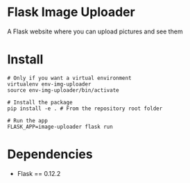 # Flask Image Uploader
A Flask website where you can upload pictures and see them

# Install
```
# Only if you want a virtual environment
virtualenv env-img-uploader
source env-img-uploader/bin/activate

# Install the package
pip install -e . # From the repository root folder

# Run the app 
FLASK_APP=image-uploader flask run
```

# Dependencies
 - Flask == 0.12.2

